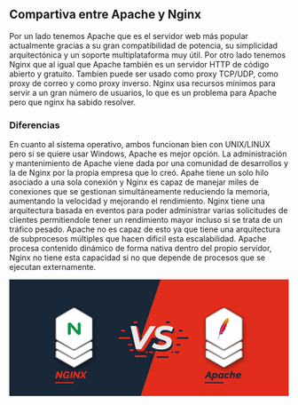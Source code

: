 ## Compartiva entre Apache y Nginx

Por un lado tenemos Apache que es el servidor web más popular actualmente gracias a su gran compatibilidad de potencia, su simplicidad arquitectónica y un soporte multiplataforma muy útil. Por otro lado tenemos Nginx que al igual que Apache también es un servidor HTTP de código abierto y gratuito. Tambíen puede ser usado como proxy TCP/UDP, como proxy de correo y como proxy inverso. Nginx usa recursos mínimos para servir a un gran número de usuarios, lo que es un problema para Apache pero que nginx ha sabido resolver.

### Diferencias

En cuanto al sistema operativo, ambos funcionan bien con UNIX/LINUX pero si se quiere usar Windows, Apache es mejor opción.
La administración y mantenimiento de Apache viene dada por una comunidad de desarrollos y la de Nginx por la propia empresa que lo creó.
Apahe tiene un solo hilo asociado a una sola conexión y Nginx es capaz de manejar miles de conexiones que se gestionan simultáneamente reduciendo la memoria, aumentando la velocidad y mejorando el rendimiento.
Nginx tiene una arquitectura basada en eventos para poder administrar varias solicitudes de clientes permitiendole tener un rendimiento mayor incluso si se trata de un tráfico pesado. Apache no es capaz de esto ya que tiene una arquitectura de subprocesos múltiples que hacen dificil esta escalabilidad.
Apache procesa contenido dinámico de forma nativa dentro del propio servidor, Nginx no tiene esta capacidad si no que depende de procesos que se ejecutan externamente.

![image](/img/avsn.jpg)
